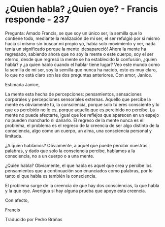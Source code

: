 # ¿Quien habla? ¿Quien oye? - Francis responde - 237

Pregunta: Amado Francis, se que soy un &uacute;nico ser, la semilla que lo contiene todo, mediante la realizaci&oacute;n de mi ser, el ser refulgi&oacute; por si mismo hacia si mismo sin buscar mi propio yo, hab&iacute;a solo movimiento y ver, nada tenia un significado porque la mente &iexcl;desapareci&oacute;! Ahora la mente ha regresado, sabiendo ahora que no soy la mente o este cuerpo, soy el ser eterno, desde que regres&oacute; la mente se ha establecido la confusi&oacute;n, &iquest;quien habla? y &iquest;a quien hablo cuando el hablar tiene lugar? Veo este mundo como la semilla de mi ser, soy la semilla que nunca ha nacido, esto es muy claro, lo que no est&aacute; claro son las dos preguntas anteriores. Con amor, Janice.

Estimada Janice, 

La mente esta hecha de percepciones: pensamientos, sensaciones corporales y percepciones sensoriales externas. Aquello que percibe la mente es obviamente t&uacute;, la consciencia, porque solo t&uacute; eres consciente y lo que es percibido no lo es, porque aquello que es percibido no percibe. La mente no puede afectarte, igual que los reflejos que aparecen en un espejo no pueden mancharlo ni da&ntilde;arlo. El regreso de la mente nunca es el problema, el problema es el regreso de la creencia de ser algo distinto de la consciencia, algo como un cuerpo, un alma, una consciencia personal y limitada.

&iquest;A quien hablamos? Obviamente, a aquel que puede percibir nuestras palabras, y dado que solo la consciencia percibe, hablamos a la consciencia, no a un cuerpo o a una mente.

&iquest;Qui&eacute;n habla? Obviamente, el que habla es aquel que crea y percibe los pensamientos que a continuaci&oacute;n son enunciados como palabras, por lo tanto el que habla es tambi&eacute;n la consciencia.

El problema surge de la creencia de que hay dos consciencias, la que habla y la que oye. Averigua si hay alguna prueba que apoye esta creencia.

Con afecto,

Francis

Traducido por Pedro Bra&ntilde;as

